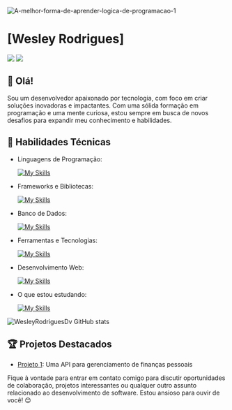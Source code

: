 
  ![A-melhor-forma-de-aprender-logica-de-programacao-1](https://github.com/user-attachments/assets/793c040e-c1ba-491f-99d8-63a0f467e60b)


# [Wesley Rodrigues]


<div> 
  <a href = "mailto:wesleyrodriiguesdev@gmail.com"><img src="https://img.shields.io/badge/-Gmail-%23333?style=for-the-badge&logo=gmail&logoColor=white" target="_blank"></a>
  <a href="https://www.linkedin.com/in/wesley-rodrigues-66b675304/" target="_blank"><img src="https://img.shields.io/badge/-LinkedIn-%230077B5?style=for-the-badge&logo=linkedin&logoColor=white" target="_blank"></a> 
  
</div>

## 👋 Olá!
Sou um desenvolvedor apaixonado por tecnologia, com foco em criar soluções inovadoras e impactantes. Com uma sólida formação em programação e uma mente curiosa, estou sempre em busca de novos desafios para expandir meu conhecimento e habilidades.

## 🚀 Habilidades Técnicas

- Linguagens de Programação: 

    [![My Skills](https://skillicons.dev/icons?i=javascript,typescript,python)](https://skillicons.dev)
- Frameworks e Bibliotecas: 

    [![My Skills](https://skillicons.dev/icons?i=nodejs,express)](https://skillicons.dev)
- Banco de Dados: 

    [![My Skills](https://skillicons.dev/icons?i=mysql,mongo)](https://skillicons.dev)
- Ferramentas e Tecnologias: 

    [![My Skills](https://skillicons.dev/icons?i=git,github,visualstudio)](https://skillicons.dev)
- Desenvolvimento Web:

    [![My Skills](https://skillicons.dev/icons?i=html,css,javascript)](https://skillicons.dev)
- O que estou estudando:

    [![My Skills](https://skillicons.dev/icons?i=aws,docker)](https://skillicons.dev)

![WesleyRodriguesDv GitHub stats](https://github-readme-stats.vercel.app/api?username=WesleyRodriguesDv&show_icons=true&theme=dark)

## 🏆 Projetos Destacados

- [Projeto 1](https://github.com/FinanceControlProject/API): Uma API para gerenciamento de finanças pessoais

Fique à vontade para entrar em contato comigo para discutir oportunidades de colaboração, projetos interessantes ou qualquer outro assunto relacionado ao desenvolvimento de software. Estou ansioso para ouvir de você! 😊
